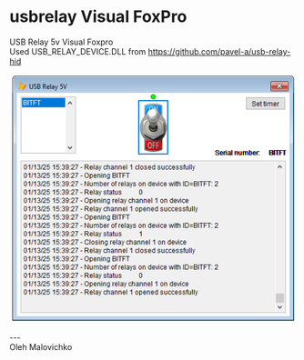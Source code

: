 # usbrelay Visual FoxPro
USB Relay 5v Visual Foxpro <br>
Used USB_RELAY_DEVICE.DLL from https://github.com/pavel-a/usb-relay-hid <br>

![app image](images/app.png)

---<br>
Oleh Malovichko<br>
